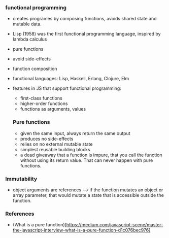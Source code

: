 ### functional programming

- creates programes by composing functions, avoids shared state and mutable data.
- Lisp (1958) was the first functional programming language, inspired by lambda calculus

- pure functions
- avoid side-effects
- function composition
- functional languages: Lisp, Haskell, Erlang, Clojure, Elm
- features in JS that support functional programming:
  - first-class functions
  - higher-order functions
  - functions as arguments, values

  ### Pure functions

  - given the same input, always return the same output
  - produces no side-effects
  - relies on no external mutable state
  - simplest reusable building blocks
  - a dead giveaway that a function is impure, that you call the function without using its return value. That can never happen with pure functions.

### Immutability
- object arguments are references --> if the function mutates an object or array parameter, that would mutate a state that is accessible outside the function.

### References
- (What is a pure function)[https://medium.com/javascript-scene/master-the-javascript-interview-what-is-a-pure-function-d1c076bec976]
